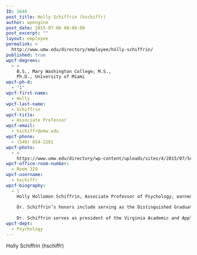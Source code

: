 ```yaml
---
ID: 1646
post_title: Holly Schiffrin (hschiffr)
author: wpengine
post_date: 2015-07-06 08:00:00
post_excerpt: ""
layout: employee
permalink: >
  http://www.umw.edu/directory/employee/holly-schiffrin/
published: true
wpcf-degrees:
  - >
    B.S., Mary Washington College; M.S.,
    Ph.D., University of Miami
wpcf-ph-d:
  - "1"
wpcf-first-name:
  - Holly
wpcf-last-name:
  - Schiffrin
wpcf-title:
  - Associate Professor
wpcf-email:
  - hschiffr@umw.edu
wpcf-phone:
  - (540) 654-2281
wpcf-photo:
  - >
    https://www.umw.edu/directory/wp-content/uploads/sites/4/2015/07/Schiffrin-Holly05.jpg
wpcf-office-room-number:
  - Room 329
wpcf-username:
  - hschiffr
wpcf-biography:
  - |
    Holly Hollomon Schiffrin, Associate Professor of Psychology, earned a Ph.D. (1998) and an M.S. (1996) in applied developmental psychology from the University of Miami, and a B.S. (1994) in psychology from the University of Mary Washington. She also received a master’s-level certificate in parent coaching from the Parent Coaching Institute at Seattle Pacific University. She specializes in child development, parenting practices, early intervention for children with disabilities, and research methods for psychology.
    
    Dr. Schiffrin’s honors include serving as the Distinguished Graduate-in-Residence at the University of Mary Washington and receiving the Kirk Danhour Memorial Award for an Outstanding Graduate Psychology Student from the University of Miami. She has received a teaching fellowship and a Jepson fellowship from UMW. She also has been inducted into Phi Beta Kappa.
    
    Dr. Schiffrin serves as president of the Virginia Academic and Applied Psychologist Academy of the Virginia Psychological Association. She is a member of the American Association for Psychological Science, the Society for the Teaching of Psychology, the Virginia Academic and Applied Psychologists Academy, the American Association for Public Opinion Research, the American College Personnel Association, the Society for Research in Child Development, International Positive Psychology Association, and the Virginia Psychological Association.
wpcf-dept:
  - Psychology
---
```

Holly Schiffrin (hschiffr)